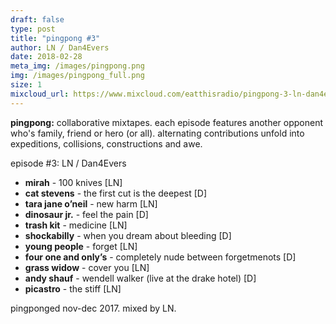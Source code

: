 ```yaml
---
draft: false
type: post
title: "pingpong #3" 
author: LN / Dan4Evers
date: 2018-02-28
meta_img: /images/pingpong.png
img: /images/pingpong_full.png
size: 1
mixcloud_url: https://www.mixcloud.com/eatthisradio/pingpong-3-ln-dan4evers/
---
```


**pingpong:** collaborative mixtapes. 
each episode features another opponent who's family, friend or hero (or all). alternating contributions unfold into expeditions, collisions, constructions and awe.

episode #3: LN / Dan4Evers

- **mirah** - 100 knives [LN]
- **cat stevens** - the first cut is the deepest [D]
- **tara jane o’neil** - new harm [LN]
- **dinosaur jr.** - feel the pain [D]
- **trash kit** - medicine [LN]
- **shockabilly** - when you dream about bleeding [D]
- **young people** - forget [LN]
- **four one and only’s** - completely nude between forgetmenots [D]
- **grass widow** - cover you [LN]
- **andy shauf** - wendell walker (live at the drake hotel) [D]
- **picastro** - the stiff [LN]

pingponged nov-dec 2017.
mixed by LN.